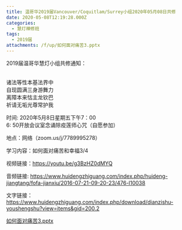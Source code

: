 ```yaml
---
title: 温哥华2019届Vancouver/Coquitlam/Surrey小组2020年05月08日共修
date: 2020-05-08T12:19:28.000Z
categories:
  - 慧灯禅修班
tags:
  - 2019届
attachments: /f/up/如何面对痛苦3.pptx
---
```

2019届温哥华慧灯小组共修通知：

<br/>诸法等性本基法界中
<br/>自现圆满三身游舞力
<br/>离障本来怙主龙钦巴
<br/>祈请无垢光尊常护我

时间:   2020年5月8日星期五下午7：00 
<br/>6: 50开放会议室念诵除疫莲师心咒（自愿参加）

地点：网络（zoom.us/j/7789995278）

学习内容：如何面对痛苦和幸福3/4

视频链接：https://youtu.be/g3BzHZ0dMYQ

音频链接: 
https://www.huidengzhiguang.com/index.php/huideng-jiangtang/fofa-jianxiu/2016-07-21-09-20-23/476-l10038

文字链接：https://www.huidengzhiguang.com/index.php/download/dianzishu-youshengshu?view=items&gid=200.2

[如何面对痛苦3.pptx](https://s3.ap-northeast-1.wasabisys.com/hdcx/hdv/f/up/如何面对痛苦3.pptx)